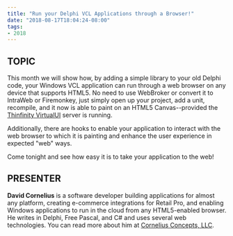 ```yaml
---
title: "Run your Delphi VCL Applications through a Browser!"
date: "2018-08-17T18:04:24-08:00"
tags:
- 2018
---
```


## TOPIC ##

This month we will show how, by adding a simple library to your old Delphi code, your Windows VCL application can run through a web browser on any device that supports HTML5. No need to use WebBroker or convert it to IntraWeb or Firemonkey, just simply open up your project, add a unit, recompile, and it now is able to paint on an HTML5 Canvas--provided the [Thinfinity VirtualUI](https://www.cybelesoft.com/thinfinity/virtualui) server is running.

Additionally, there are hooks to enable your application to interact with the web browser to which it is painting and enhance the user experience in expected "web" ways.

Come tonight and see how easy it is to take your application to the web!

## PRESENTER ##

**David Cornelius** is a software developer building applications for almost any platform, creating e-commerce integrations for Retail Pro, and enabling Windows applications to run in the cloud from any HTML5-enabled browser. He writes in Delphi, Free Pascal, and C# and uses several web technologies. You can read more about him at [Cornelius Concepts, LLC](http://corneliusconcepts.com).
